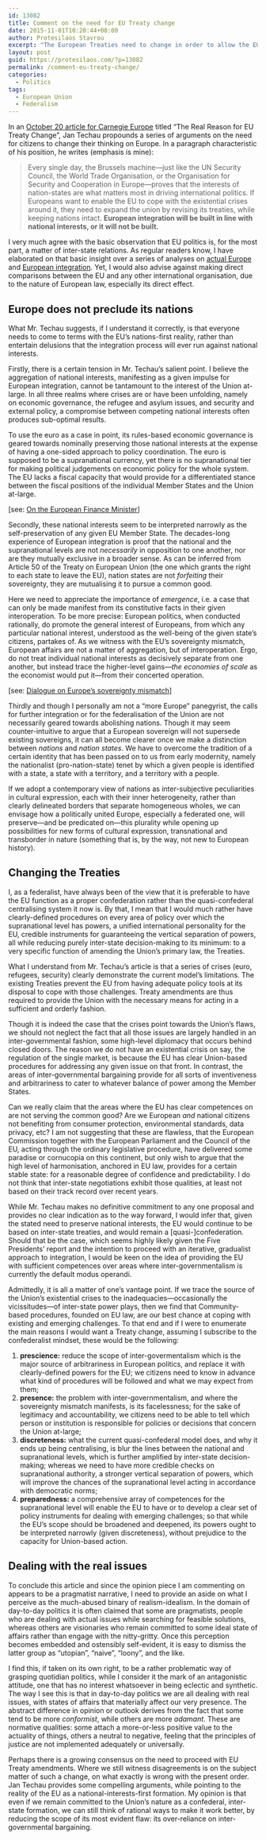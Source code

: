 ```yaml
---
id: 13082
title: Comment on the need for EU Treaty change
date: 2015-11-01T10:20:44+00:00
author: Protesilaos Stavrou
excerpt: "The European Treaties need to change in order to allow the EU to deal with existing and emerging challenges, all while improving its qualitative features. To that end, the interests of nation states need not be interpreted narrowly, nor does European integration, understood as the promotion of the Union's interests at-large, preclude the good of its constitutive nations."
layout: post
guid: https://protesilaos.com/?p=13082
permalink: /comment-eu-treaty-change/
categories:
  - Politics
tags:
  - European Union
  - Federalism
---
```

In an <a href="http://carnegieeurope.eu/strategiceurope/?fa=61686" target="_blank">October 20 article for Carnegie Europe</a> titled “The Real Reason for EU Treaty Change”, Jan Techau propounds a series of arguments on the need for citizens to change their thinking on Europe. In a paragraph characteristic of his position, he writes (emphasis is mine):

> Every single day, the Brussels machine—just like the UN Security Council, the World Trade Organisation, or the Organisation for Security and Cooperation in Europe—proves that the interests of nation-states are what matters most in driving international politics. If Europeans want to enable the EU to cope with the existential crises around it, they need to expand the union by revising its treaties, while keeping nations intact. **European integration will be built in line with national interests, or it will not be built.**

I very much agree with the basic observation that EU politics is, for the most part, a matter of inter-state relations. As regular readers know, I have elaborated on that basic insight over a series of analyses on [actual Europe](http://protesilaos.com/tag/actual-europe/) and [European integration](http://protesilaos.com/tag/integration/). Yet, I would also advise against making direct comparisons between the EU and any other international organisation, due to the nature of European law, especially its direct effect.

## Europe does not preclude its nations

What Mr. Techau suggests, if I understand it correctly, is that everyone needs to come to terms with the EU’s nations-first reality, rather than entertain delusions that the integration process will ever run against national interests.

Firstly, there is a certain tension in Mr. Techau&#8217;s salient point. I believe the aggregation of national interests, manifesting as a given impulse for European integration, cannot be tantamount to the interest of the Union at-large. In all three realms where crises are or have been unfolding, namely on economic governance, the refugee and asylum issues, and security and external policy, a compromise between competing national interests often produces sub-optimal results.

To use the euro as a case in point, its rules-based economic governance is geared towards nominally preserving those national interests at the expense of having a one-sided approach to policy coordination. The euro is supposed to be a supranational currency, yet there is no supranational tier for making political judgements on economic policy for the whole system. The EU lacks a fiscal capacity that would provide for a differentiated stance between the fiscal positions of the individual Member States and the Union at-large.

[see: [On the European Finance Minister](https://protesilaos.com/eu-finance-minister/)]

Secondly, these national interests seem to be interpreted narrowly as the self-preservation of any given EU Member State. The decades-long experience of European integration is proof that the national and the supranational levels are not _necessarily_ in opposition to one another, nor are they mutually exclusive in a broader sense. As can be inferred from Article 50 of the Treaty on European Union (the one which grants the right to each state to leave the EU), nation states are not _forfeiting_ their sovereignty, they are mutualising it to pursue a common good.

Here we need to appreciate the importance of _emergence_, i.e. a case that can only be made manifest from its constitutive facts in their given interoperation. To be more precise: European politics, when conducted rationally, do promote the general interest of Europeans, from which any particular national interest, understood as the well-being of the given state’s citizens, partakes of. As we witness with the EU’s sovereignty mismatch, European affairs are not a matter of aggregation, but of interoperation. Ergo, do not treat individual national interests as decisively separate from one another, but instead trace the higher-level gains—_the economies of scale_ as the economist would put it—from their concerted operation.

[see: [Dialogue on Europe’s sovereignty mismatch](https://protesilaos.com/dialogue-eu-sovereignty-mismatch/)]

Thirdly and though I personally am not a “more Europe” panegyrist, the calls for further integration or for the federalisation of the Union are not necessarily geared towards abolishing nations. Though it may seem counter-intuitive to argue that a European sovereign will not supersede existing sovereigns, it can all become clearer once we make a distinction between _nations_ and _nation states_. We have to overcome the tradition of a certain identity that has been passed on to us from early modernity, namely the nationalist (pro-nation-state) tenet by which a given people is identified with a state, a state with a territory, and a territory with a people.

If we adopt a contemporary view of nations as inter-subjective peculiarities in cultural expression, each with their inner heterogeneity, rather than clearly delineated borders that separate homogeneous wholes, we can envisage how a politically united Europe, especially a federated one, will preserve—and be predicated on—this plurality while opening up possibilities for new forms of cultural expression, transnational and transborder in nature (something that is, by the way, not new to European history).

## Changing the Treaties

I, as a federalist, have always been of the view that it is preferable to have the EU function as a proper confederation rather than the quasi-confederal centralising system it now is. By that, I mean that I would much rather have clearly-defined procedures on every area of policy over which the supranational level has powers, a unified international personality for the EU, credible instruments for guaranteeing the vertical separation of powers, all while reducing purely inter-state decision-making to its minimum: to a very specific function of amending the Union’s primary law, the Treaties.

What I understand from Mr. Techau’s article is that a series of crises (euro, refugees, security) clearly demonstrate the current model’s limitations. The existing Treaties prevent the EU from having adequate policy tools at its disposal to cope with those challenges. Treaty amendments are thus required to provide the Union with the necessary means for acting in a sufficient and orderly fashion.

Though it is indeed the case that the crises point towards the Union&#8217;s flaws, we should not neglect the fact that all those issues are largely handled in an inter-governmental fashion, some high-level diplomacy that occurs behind closed doors. The reason we do not have an existential crisis on say, the regulation of the single market, is because the EU has clear Union-based procedures for addressing any given issue on that front. In contrast, the areas of inter-governmental bargaining provide for all sorts of inventiveness and arbitrariness to cater to whatever balance of power among the Member States.

Can we really claim that the areas where the EU has clear competences on are not serving the common good? Are we European _and_ national citizens not benefiting from consumer protection, environmental standards, data privacy, etc? I am not suggesting that these are flawless, that the European Commission together with the European Parliament and the Council of the EU, acting through the ordinary legislative procedure, have delivered some paradise or cornucopia on this continent, but only wish to argue that the high level of harmonisation, anchored in EU law, provides for a certain stable state: for a reasonable degree of confidence and predictability. I do not think that inter-state negotiations exhibit those qualities, at least not based on their track record over recent years.

While Mr. Techau makes no definitive commitment to any one proposal and provides no clear indication as to the way forward, I would infer that, given the stated need to preserve national interests, the EU would continue to be based on inter-state treaties, and would remain a [quasi-]confederation. Should that be the case, which seems highly likely given the Five Presidents’ report and the intention to proceed with an iterative, gradualist approach to integration, I would be keen on the idea of providing the EU with sufficient competences over areas where inter-governmentalism is currently the default modus operandi.

Admittedly, it is all a matter of one&#8217;s vantage point. If we trace the source of the Union&#8217;s existential crises to the inadequacies—occasionally the vicissitudes—of inter-state power plays, then we find that Community-based procedures, founded on EU law, are our best chance at coping with existing and emerging challenges. To that end and if I were to enumerate the main reasons I would want a Treaty change, assuming I subscribe to the confederalist mindset, these would be the following:

  1. **prescience:** reduce the scope of inter-govermentalism which is the major source of arbitrariness in European politics, and replace it with clearly-defined powers for the EU; we citizens need to know in advance what kind of procedures will be followed and what we may expect from them;
  2. **presence:** the problem with inter-governmentalism, and where the sovereignty mismatch manifests, is its facelessness; for the sake of legitimacy and accountability, we citizens need to be able to tell which person or institution is responsible for policies or decisions that concern the Union at-large;
  3. **discreteness:** what the current quasi-confederal model does, and why it ends up being centralising, is blur the lines between the national and supranational levels, which is further amplified by inter-state decision-making; whereas we need to have more credible checks on supranational authority, a stronger vertical separation of powers, which will improve the chances of the supranational level acting in accordance with democratic norms;
  4. **preparedness:** a comprehensive array of competences for the supranational level will enable the EU to have or to develop a clear set of policy instruments for dealing with emerging challenges; so that while the EU&#8217;s scope should be broadened and deepened, its powers ought to be interpreted narrowly (given discreteness), without prejudice to the capacity for Union-based action.

## Dealing with the real issues

To conclude this article and since the opinion piece I am commenting on appears to be a pragmatist narrative, I need to provide an aside on what I perceive as the much-abused binary of realism-idealism. In the domain of day-to-day politics it is often claimed that some are pragmatists, people who are dealing with actual issues while searching for feasible solutions, whereas others are visionaries who remain committed to some ideal state of affairs rather than engage with the nitty-gritty. Once this perception becomes embedded and ostensibly self-evident, it is easy to dismiss the latter group as &#8220;utopian&#8221;, &#8220;naive&#8221;, &#8220;loony&#8221;, and the like.

I find this, if taken on its own right, to be a rather problematic way of grasping quotidian politics, while I consider it the mark of an antagonistic attitude, one that has no interest whatsoever in being eclectic and synthetic. The way I see this is that in day-to-day politics we are all dealing with real issues, with states of affairs that materially affect our very presence. The abstract difference in opinion or outlook derives from the fact that some tend to be more _conformist_, while others are more _adamant_. These are normative qualities: some attach a more-or-less positive value to the actuality of things, others a neutral to negative, feeling that the principles of justice are not implemented adequately or universally.

Perhaps there is a growing consensus on the need to proceed with EU Treaty amendments. Where we still witness disagreements is on the subject matter of such a change, on what exactly is wrong with the present order. Jan Techau provides some compelling arguments, while pointing to the reality of the EU as a national-interests-first formation. My opinion is that even if we remain committed to the Union&#8217;s nature as a confederal, inter-state formation, we can still think of rational ways to make it work better, by reducing the scope of its most evident flaw: its over-reliance on inter-governmental bargaining.